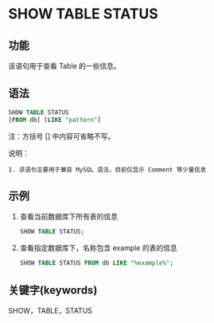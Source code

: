 # SHOW TABLE STATUS

## 功能

该语句用于查看 Table 的一些信息。

## 语法

```sql
SHOW TABLE STATUS
[FROM db] [LIKE "pattern"]
```

注：方括号 [] 中内容可省略不写。

说明：

```PLAIN TEXT
1. 该语句主要用于兼容 MySQL 语法，目前仅显示 Comment 等少量信息
```

## 示例

1. 查看当前数据库下所有表的信息

    ```SQL
    SHOW TABLE STATUS;
    ```

2. 查看指定数据库下，名称包含 example 的表的信息

    ```SQL
    SHOW TABLE STATUS FROM db LIKE "%example%";
    ```

## 关键字(keywords)

SHOW，TABLE，STATUS
